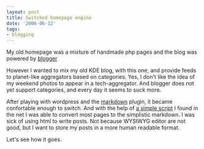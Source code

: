 ```yaml
---
layout: post
title: Switched homepage engine
date: '2006-06-12'
tags:
- blogging
---
```


My old homepage was a mixture of handmade php pages and the blog was powered by [blogger][1]

However I wanted to mix my old KDE blog, with this one, and provide feeds to planet-like aggregators based on categories. Yes, I don't like the idea of my weekend photos to appear in a tech-aggregator. And blogger does not yet support categories, and every day it seems to suck more.

After playing with wordpress and the [markdown][2] plugin, it became confortable enough to switch. And with the help of [a simple script][3] I found in the net I was able to convert most pages to the simplistic markdown. I was sick of using html to write posts. Not because WYSIWYG editor are not good, but I want to store my posts in a more human readable format.

Let's see how it goes.

[1]: http://www.blogger.com  
 [2]: http://daringfireball.net/projects/markdown/  
 [3]: http://www.aaronsw.com/2002/html2text/

